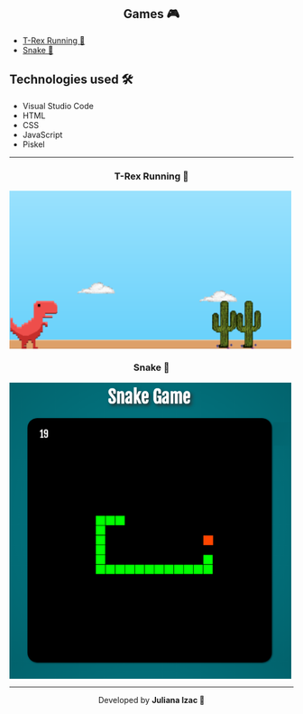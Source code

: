 <h2 align="center">Games 🎮</h2>

- [T-Rex Running 🦖](https://github.com/julianaizac/games/tree/main/t-rex-running)
- [Snake 🐍](https://github.com/julianaizac/games/tree/main/snake)

## Technologies used 🛠

* Visual Studio Code
* HTML
* CSS
* JavaScript
* Piskel

---

<h3 align="center">T-Rex Running 🦖</h3>

<img src=".github/trex.png" alt="T-Rex Running" width="500px" align="center">

<h3 align="center">Snake 🐍</h3>

<img src=".github/snake.png" alt="Snake" width="500px" align="center">

---

<p align= center>Developed by <strong>Juliana Izac 🌼</strong></p>

